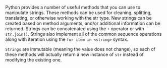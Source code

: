 Python provides a number of useful methods that you can use to manipulate
strings. These methods can be used for cleaning, splitting, translating,
or otherwise working with the str type. New strings can be created based
on method arguments, and/or additional information can be returned. Strings
can be concatenated using the `+` operator or with `str.join()`. Strings
also implement all of the common sequence operations along with iteration using
the `for item in <string>` syntax.

`Strings` are immutable (meaning the value does not change), so each of these
methods will actually return a new instance of `str` instead of modifying
the existing one.
